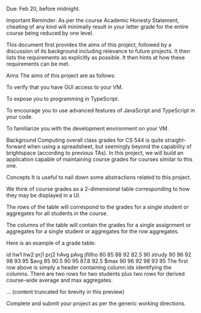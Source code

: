 Due: Feb 20, before midnight.

Important Reminder: As per the course Academic Honesty Statement, cheating of any kind will minimally result in your letter grade for the entire course being reduced by one level.

This document first provides the aims of this project, followed by a discussion of its background including relevance to future projects. It then lists the requirements as explicitly as possible. It then hints at how these requirements can be met.

Aims
The aims of this project are as follows:

To verify that you have GUI access to your VM.

To expose you to programming in TypeScript.

To encourage you to use advanced features of JavaScript and TypeScript in your code.

To familiarize you with the development environment on your VM.

Background
Computing overall class grades for CS 544 is quite straight-forward when using a spreadsheet, but seemingly beyond the capability of brightspace (according to previous TAs). In this project, we will build an application capable of maintaining course grades for courses similar to this one.

Concepts
It is useful to nail down some abstractions related to this project.

We think of course grades as a 2-dimensional table corresponding to how they may be displayed in a UI.

The rows of the table will correspond to the grades for a single student or aggregates for all students in the course.

The columns of the table will contain the grades for a single assignment or aggregates for a single student or aggregates for the row aggregates.

Here is an example of a grade table:

  id         hw1  hw2  prj1 prj2  hAvg  pAvg
  jfillho     80   85    88   92  82.5    90
  strudy      90   96    92   98    93    95
  $avg        85 90.5    90   95  87.8  92.5
  $max	      90   96    92   98    93    95
The first row above is simply a header containing column ids identifying the columns. There are two rows for two students plus two rows for derived course-wide average and max aggregates.

... (content truncated for brevity in this preview)

Complete and submit your project as per the generic working directions.
